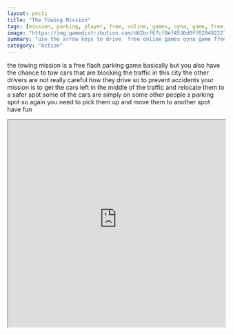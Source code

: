 ```yaml
---
layout: posts
title: "The Towing Mission"
tags: [mission, parking, player, free, online, games, oyna, game, free, games, play, play, games]
image: "https://img.gamedistribution.com/d62bcf67cf8ef4536d0ff0204922214b.jpg"
summary: "use the arrow keys to drive  free online games oyna game free games play play games"
category: "Action"
---
```


the towing mission is a free flash parking game basically but you also have the chance to tow cars that are blocking the traffic in this city the other drivers are not really careful how they drive so to prevent accidents your mission is to get the cars left in the middle of the traffic and relocate them to a safer spot some of the cars are simply on some other people s parking spot so again you need to pick them up and move them to another spot have fun

<iframe width="100%" height="480px;" src="https://flash.gamedistribution.com?game=d62bcf67cf8ef4536d0ff0204922214b"></iframe>